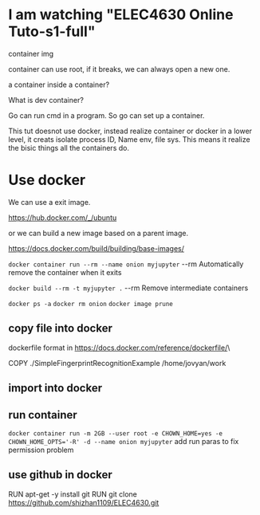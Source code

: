 # I am watching "ELEC4630 Online Tuto-s1-full"

container img

container can use root, if it breaks, we can always open a new one.


a container inside a container?

What is dev container?

Go can run cmd in a program. So go can set up a container.

This tut doesnot use docker, instead realize container or docker in a lower level, it creats isolate process ID, Name env, file sys. This means it realize the bisic things all the containers do.


# Use docker

We can use a exit image.

https://hub.docker.com/_/ubuntu

or we can build a new image based on a parent image.

https://docs.docker.com/build/building/base-images/


`docker container run --rm --name onion myjupyter`   --rm Automatically remove the container when it exits

`docker build --rm -t myjupyter .` --rm Remove intermediate containers 


`docker ps -a`
`docker rm onion`
`docker image prune`

## copy file into docker

dockerfile format in <https://docs.docker.com/reference/dockerfile/>\

COPY ./SimpleFingerprintRecognitionExample /home/jovyan/work

## import into docker

## run container

`docker container run -m 2GB --user root -e CHOWN_HOME=yes -e CHOWN_HOME_OPTS='-R' -d --name onion myjupyter` add run paras to fix permission problem

## use github in docker

RUN apt-get -y install git
RUN git clone https://github.com/shizhan1109/ELEC4630.git
